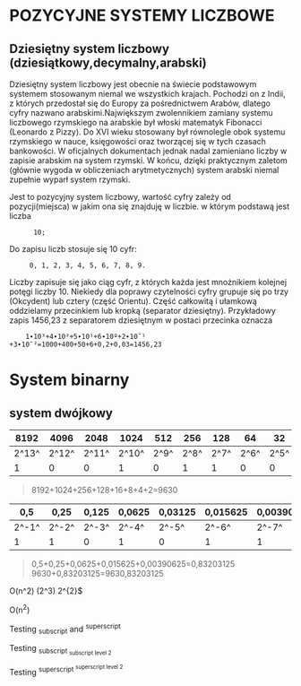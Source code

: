 POZYCYJNE SYSTEMY LICZBOWE
====================================
Dziesiętny system liczbowy (dziesiątkowy,decymalny,arabski)
-----------------------------------------------------
Dziesiętny system liczbowy jest obecnie na świecie podstawowym systemem stosowanym niemal we wszystkich krajach. Pochodzi on z Indii, z których przedostał się do Europy za pośrednictwem Arabów, dlatego cyfry nazwano arabskimi.Największym zwolennikiem zamiany systemu liczbowego rzymskiego na arabskie był włoski matematyk Fibonacci (Leonardo z Pizzy).  Do XVI wieku stosowany był równolegle obok systemu rzymskiego w nauce, księgowości oraz tworzącej się w tych czasach bankowości. W oficjalnych dokumentach jednak nadal zamieniano liczby w zapisie arabskim na system rzymski. W końcu, dzięki praktycznym zaletom (głównie wygoda w obliczeniach arytmetycznych) system arabski niemal zupełnie wyparł system rzymski.

Jest to pozycyjny system liczbowy, wartość cyfry zależy od pozycji(miejsca) w jakim ona się znajduję w liczbie. w którym podstawą jest liczba

          10; 
          
Do zapisu liczb stosuje się 10 cyfr:

         0, 1, 2, 3, 4, 5, 6, 7, 8, 9. 
         
Liczby zapisuje się jako ciąg cyfr, z których każda jest mnożnikiem kolejnej potęgi liczby 10. Niekiedy dla poprawy czytelności cyfry grupuje się po trzy (Okcydent) lub cztery (część Orientu).  Część całkowitą i ułamkową oddzielamy przecinkiem lub kropką (separator dziesiętny). 
Przykładowy zapis 1456,23 z separatorem dziesiętnym w postaci przecinka oznacza

        1∙10³+4∙10²+5∙10¹+6∙10º+2∙10ˉ¹ +3∙10ˉ²=1000+400+50+6+0,2+0,03=1456,23
  
  System binarny
=======================
system dwójkowy
---------------------
|8192 |4096 |2048|1024 |512 |256 |128 |64 | 32 |16 | 8 |4|2|1|
| - | - | - | - | - | -| - | - | - | - | - | - |  -| - |  
|2^13^|2^12^|2^11^|2^10^|2^9^|2^8^|2^7^|2^6^|2^5^|2^4^|2^3^|2^2^|2^1^|2^0^|
 | 1 |0 | 0 | 1 | 0 | 1 | 1 | 0 | 0 | 1 | 1 | 1 | 1| 0 |
>8192+1024+256+128+16+8+4+2=9630
 
 |0,5 |0,25 |0,125 |0,0625 |0,03125|0,015625|0,00390625|0,000976562
| - | - | -| - | - | - |  - |  -| 
|2^-1^|2^-2^|2^-3^|2^-4^|2^-5^|2^-6^|2^-7^|2^-8^|2^-9^|
 | 1 | 1 | 0 | 1 | 0 | 1 | 1 | 0 |
 
>0,5+0,25+0,0625+0,015625+0,00390625=0,83203125
>9630+0,83203125=9630,83203125

O(n^2)
(2^3)
2^{2}$

O(n<sup>2</sup>)

Testing <sub>subscript</sub> and <sup>superscript</sup>

Testing <sub>subscript <sub>subscript level 2</sub></sub>

Testing <sup>superscript <sup>superscript level 2</sup></sup>
